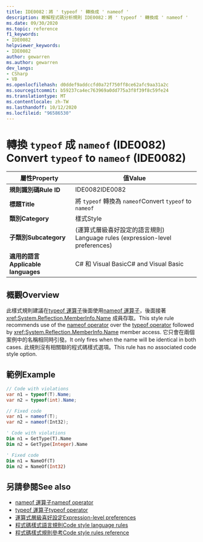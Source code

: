 ```yaml
---
title: IDE0082：將 ' typeof ' 轉換成 ' nameof '
description: 瞭解程式碼分析規則 IDE0082：將 ' typeof ' 轉換成 ' nameof '
ms.date: 09/30/2020
ms.topic: reference
f1_keywords:
- IDE0082
helpviewer_keywords:
- IDE0082
author: gewarren
ms.author: gewarren
dev_langs:
- CSharp
- VB
ms.openlocfilehash: d0ddef9addccfd0a72f750ff8ce62afc9aa31a2c
ms.sourcegitcommit: b59237ca4ec763969a0dd775a3f8f39f8c59fe24
ms.translationtype: MT
ms.contentlocale: zh-TW
ms.lasthandoff: 10/12/2020
ms.locfileid: "96586530"
---
```

# <a name="convert-typeof-to-nameof-ide0082"></a><span data-ttu-id="bd891-103">轉換 `typeof` 成 `nameof` (IDE0082) </span><span class="sxs-lookup"><span data-stu-id="bd891-103">Convert `typeof` to `nameof` (IDE0082)</span></span>

|<span data-ttu-id="bd891-104">屬性</span><span class="sxs-lookup"><span data-stu-id="bd891-104">Property</span></span>|<span data-ttu-id="bd891-105">值</span><span class="sxs-lookup"><span data-stu-id="bd891-105">Value</span></span>|
|-|-|
| <span data-ttu-id="bd891-106">**規則識別碼**</span><span class="sxs-lookup"><span data-stu-id="bd891-106">**Rule ID**</span></span> | <span data-ttu-id="bd891-107">IDE0082</span><span class="sxs-lookup"><span data-stu-id="bd891-107">IDE0082</span></span> |
| <span data-ttu-id="bd891-108">**標題**</span><span class="sxs-lookup"><span data-stu-id="bd891-108">**Title**</span></span> | <span data-ttu-id="bd891-109">將 `typeof` 轉換為 `nameof`</span><span class="sxs-lookup"><span data-stu-id="bd891-109">Convert `typeof` to `nameof`</span></span> |
| <span data-ttu-id="bd891-110">**類別**</span><span class="sxs-lookup"><span data-stu-id="bd891-110">**Category**</span></span> | <span data-ttu-id="bd891-111">樣式</span><span class="sxs-lookup"><span data-stu-id="bd891-111">Style</span></span> |
| <span data-ttu-id="bd891-112">**子類別**</span><span class="sxs-lookup"><span data-stu-id="bd891-112">**Subcategory**</span></span> | <span data-ttu-id="bd891-113"> (運算式層級喜好設定的語言規則) </span><span class="sxs-lookup"><span data-stu-id="bd891-113">Language rules (expression-level preferences)</span></span> |
| <span data-ttu-id="bd891-114">**適用的語言**</span><span class="sxs-lookup"><span data-stu-id="bd891-114">**Applicable languages**</span></span> | <span data-ttu-id="bd891-115">C# 和 Visual Basic</span><span class="sxs-lookup"><span data-stu-id="bd891-115">C# and Visual Basic</span></span> |

## <a name="overview"></a><span data-ttu-id="bd891-116">概觀</span><span class="sxs-lookup"><span data-stu-id="bd891-116">Overview</span></span>

<span data-ttu-id="bd891-117">此樣式規則建議在[typeof 運算子](../../../csharp/language-reference/operators/type-testing-and-cast.md#typeof-operator)後面使用[nameof 運算子](../../../csharp/language-reference/operators/nameof.md)，後面接著 <xref:System.Reflection.MemberInfo.Name> 成員存取。</span><span class="sxs-lookup"><span data-stu-id="bd891-117">This style rule recommends use of the [nameof operator](../../../csharp/language-reference/operators/nameof.md) over the [typeof operator](../../../csharp/language-reference/operators/type-testing-and-cast.md#typeof-operator) followed by <xref:System.Reflection.MemberInfo.Name> member access.</span></span> <span data-ttu-id="bd891-118">它只會在兩個案例中的名稱相同時引發。</span><span class="sxs-lookup"><span data-stu-id="bd891-118">It only fires when the name will be identical in both cases.</span></span> <span data-ttu-id="bd891-119">此規則沒有相關聯的程式碼樣式選項。</span><span class="sxs-lookup"><span data-stu-id="bd891-119">This rule has no associated code style option.</span></span>

## <a name="example"></a><span data-ttu-id="bd891-120">範例</span><span class="sxs-lookup"><span data-stu-id="bd891-120">Example</span></span>

```csharp
// Code with violations
var n1 = typeof(T).Name;
var n2 = typeof(int).Name;

// Fixed code
var n1 = nameof(T);
var n2 = nameof(Int32);
```

```vb
' Code with violations
Dim n1 = GetType(T).Name
Dim n2 = GetType(Integer).Name

' Fixed code
Dim n1 = NameOf(T)
Dim n2 = NameOf(Int32)
```

## <a name="see-also"></a><span data-ttu-id="bd891-121">另請參閱</span><span class="sxs-lookup"><span data-stu-id="bd891-121">See also</span></span>

- [<span data-ttu-id="bd891-122">nameof 運算子</span><span class="sxs-lookup"><span data-stu-id="bd891-122">nameof operator</span></span>](../../../csharp/language-reference/operators/nameof.md)
- [<span data-ttu-id="bd891-123">typeof 運算子</span><span class="sxs-lookup"><span data-stu-id="bd891-123">typeof operator</span></span>](../../../csharp/language-reference/operators/type-testing-and-cast.md#typeof-operator)
- [<span data-ttu-id="bd891-124">運算式層級喜好設定</span><span class="sxs-lookup"><span data-stu-id="bd891-124">Expression-level preferences</span></span>](expression-level-preferences.md)
- [<span data-ttu-id="bd891-125">程式碼樣式語言規則</span><span class="sxs-lookup"><span data-stu-id="bd891-125">Code style language rules</span></span>](language-rules.md)
- [<span data-ttu-id="bd891-126">程式碼樣式規則參考</span><span class="sxs-lookup"><span data-stu-id="bd891-126">Code style rules reference</span></span>](index.md)
